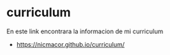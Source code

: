 # curriculum
En este link encontrara la informacion de mi curriculum 
- https://nicmacor.github.io/curriculum/
